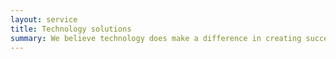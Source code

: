 ```yaml
---
layout: service
title: Technology solutions
summary: We believe technology does make a difference in creating successful web-applications. Therefore Lunatech prides itself in being technologically innovative. We have smiling and friendly developers that can extend your in-house development team or that run projects by themselves.
---
```

